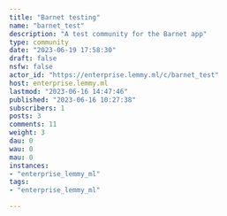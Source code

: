 ```yaml
---
title: "Barnet testing" 
name: "barnet_test"
description: "A test community for the Barnet app"
type: community
date: "2023-06-19 17:58:30"
draft: false
nsfw: false
actor_id: "https://enterprise.lemmy.ml/c/barnet_test"
host: enterprise.lemmy.ml
lastmod: "2023-06-16 14:47:46"
published: "2023-06-16 10:27:38"
subscribers: 1
posts: 3
comments: 11
weight: 3
dau: 0
wau: 0
mau: 0
instances:
- "enterprise_lemmy_ml"
tags: 
- "enterprise_lemmy_ml"

---
```

